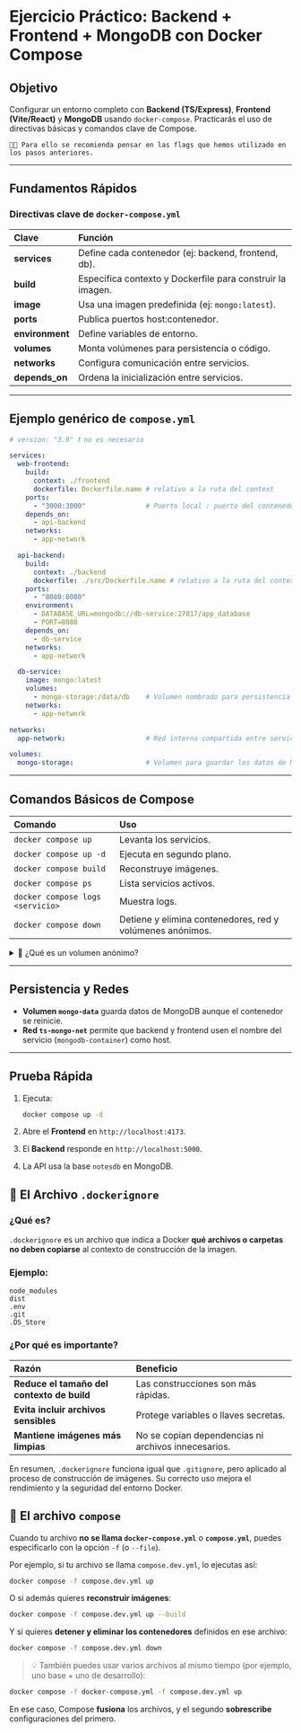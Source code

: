 # Ejercicio Práctico: Backend + Frontend + MongoDB con Docker Compose

## Objetivo

Configurar un entorno completo con **Backend (TS/Express)**, **Frontend (Vite/React)** y **MongoDB** usando `docker-compose`. Practicarás el uso de directivas básicas y comandos clave de Compose.

    🧠💡 Para ello se recomienda pensar en las flags que hemos utilizado en los pasos anteriores.

---

## Fundamentos Rápidos

### Directivas clave de `docker-compose.yml`

| Clave           | Función                                                    |
| :-------------- | :--------------------------------------------------------- |
| **services**    | Define cada contenedor (ej: backend, frontend, db).        |
| **build**       | Especifica contexto y Dockerfile para construir la imagen. |
| **image**       | Usa una imagen predefinida (ej: `mongo:latest`).           |
| **ports**       | Publica puertos host:contenedor.                           |
| **environment** | Define variables de entorno.                               |
| **volumes**     | Monta volúmenes para persistencia o código.                |
| **networks**    | Configura comunicación entre servicios.                    |
| **depends_on**  | Ordena la inicialización entre servicios.                  |

---

## Ejemplo genérico de `compose.yml`

```yaml
# version: "3.9" ❗ no es necesario

services:
  web-frontend:
    build:
      context: ./frontend
      dockerfile: Dockerfile.name # relativo a la ruta del context
    ports:
      - "3000:3000"               # Puerto local : puerto del contenedor
    depends_on:
      - api-backend
    networks:
      - app-network

  api-backend:
    build:
      context: ./backend
      dockerfile: ./src/Dockerfile.name # relativo a la ruta del context
    ports:
      - "8080:8080"
    environment:
      - DATABASE_URL=mongodb://db-service:27017/app_database
      - PORT=8080
    depends_on:
      - db-service
    networks:
      - app-network

  db-service:
    image: mongo:latest
    volumes:
      - mongo-storage:/data/db    # Volumen nombrado para persistencia
    networks:
      - app-network

networks:
  app-network:                    # Red interna compartida entre servicios

volumes:
  mongo-storage:                  # Volumen para guardar los datos de MongoDB

```

---

## Comandos Básicos de Compose

| Comando                          | Uso                                                       |
| :------------------------------- | :-------------------------------------------------------- |
| `docker compose up`              | Levanta los servicios.                                    |
| `docker compose up -d`           | Ejecuta en segundo plano.                                 |
| `docker compose build`           | Reconstruye imágenes.                                     |
| `docker compose ps`              | Lista servicios activos.                                  |
| `docker compose logs <servicio>` | Muestra logs.                                             |
| `docker compose down`            | Detiene y elimina contenedores, red y volúmenes anónimos. |


<details>
<summary>🤔 ¿Qué es un volumen anónimo?</summary>

### 🧩 Ejemplo

```yaml
services:
  app:
    image: node:22
    volumes:
      - /usr/src/app/node_modules
      - ./src:/usr/src/app
```

👉 Aquí, el primer volumen (`/usr/src/app/node_modules`) **no tiene nombre**.
Docker crea **un volumen anónimo** para esa ruta (algo como `8f0b43d2a6f4bcd8d6a...`).

Si luego ejecutas:

```bash
docker compose down
```

➡️ Docker:

* Detiene los contenedores
* Elimina la red interna
* **Borra esos volúmenes anónimos**, ya que no están nombrados ni declarados en la sección `volumes:` del archivo.

---

### 📦 En cambio, los volúmenes *nombrados* **no se eliminan** por defecto:

```yaml
services:
  db:
    image: mongo
    volumes:
      - mongo-data:/data/db

volumes:
  mongo-data:
```

En este caso, si ejecutas:

```bash
docker compose down
```

El volumen `mongo-data` se mantiene.
Solo se eliminaría si ejecutas:

```bash
docker compose down -v
```

---

### 🧠 Resumen rápido

| Tipo de volumen                       | Se elimina con `docker compose down` | Se mantiene       |
| ------------------------------------- | ------------------------------------ | ----------------- |
| **Anónimo** (no nombrado)             | ✅ Sí                                 | ❌ No              |
| **Nombrado** (definido en `volumes:`) | ❌ No                                 | ✅ Sí (salvo `-v`) |


</details>

---

## Persistencia y Redes

* **Volumen `mongo-data`** guarda datos de MongoDB aunque el contenedor se reinicie.
* **Red `ts-mongo-net`** permite que backend y frontend usen el nombre del servicio (`mongodb-container`) como host.

---

## Prueba Rápida

1. Ejecuta:

   ```bash
   docker compose up -d
   ```
2. Abre el **Frontend** en `http://localhost:4173`.
3. El **Backend** responde en `http://localhost:5000`.
4. La API usa la base `notesdb` en MongoDB.


## 🧾 El Archivo `.dockerignore`

### ¿Qué es?

`.dockerignore` es un archivo que indica a Docker **qué archivos o carpetas no deben copiarse** al contexto de construcción de la imagen.

### Ejemplo:

```
node_modules
dist
.env
.git
.DS_Store
```

### ¿Por qué es importante?

| Razón                                      | Beneficio                                           |
| :----------------------------------------- | :-------------------------------------------------- |
| **Reduce el tamaño del contexto de build** | Las construcciones son más rápidas.                 |
| **Evita incluir archivos sensibles**       | Protege variables o llaves secretas.                |
| **Mantiene imágenes más limpias**          | No se copian dependencias ni archivos innecesarios. |

En resumen, `.dockerignore` funciona igual que `.gitignore`, pero aplicado al proceso de construcción de imágenes. Su correcto uso mejora el rendimiento y la seguridad del entorno Docker.

## 📄 El archivo `compose`

Cuando tu archivo **no se llama `docker-compose.yml`** o **`compose.yml`**, puedes especificarlo con la opción `-f` (o `--file`).

Por ejemplo, si tu archivo se llama `compose.dev.yml`, lo ejecutas así:

```bash
docker compose -f compose.dev.yml up
```

O si además quieres **reconstruir imágenes**:

```bash
docker compose -f compose.dev.yml up --build
```

Y si quieres **detener y eliminar los contenedores** definidos en ese archivo:

```bash
docker compose -f compose.dev.yml down
```

> 💡 También puedes usar varios archivos al mismo tiempo (por ejemplo, uno base + uno de desarrollo):

```bash
docker compose -f docker-compose.yml -f compose.dev.yml up
```

En ese caso, Compose **fusiona** los archivos, y el segundo **sobrescribe** configuraciones del primero.

